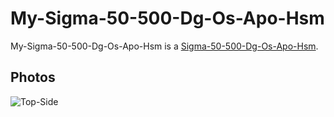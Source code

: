 # My-Sigma-50-500-Dg-Os-Apo-Hsm

My-Sigma-50-500-Dg-Os-Apo-Hsm is a [Sigma-50-500-Dg-Os-Apo-Hsm](50000063.md).

## Photos

![Top-Side](400000202.jpg)
